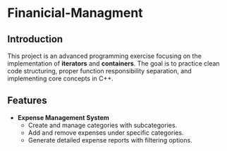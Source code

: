 # Finanicial-Managment


## Introduction
This project is an advanced programming exercise focusing on the implementation of **iterators** and **containers**. The goal is to practice clean code structuring, proper function responsibility separation, and implementing core concepts in C++.

## Features
- **Expense Management System**
  - Create and manage categories with subcategories.
  - Add and remove expenses under specific categories.
  - Generate detailed expense reports with filtering options.

